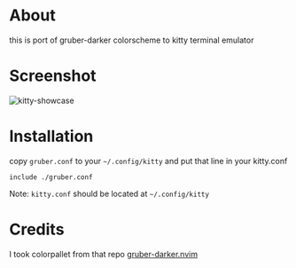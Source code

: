 # About
this is port of gruber-darker colorscheme to kitty terminal emulator

# Screenshot
![kitty-showcase](https://github.com/ring0-rootkit/gruber-darker-kitty/assets/111735837/871c8bff-bebd-4775-8bac-bab01ca97aeb)

# Installation
copy `gruber.conf` to your `~/.config/kitty` and put that line in your kitty.conf
```
include ./gruber.conf
```

Note: `kitty.conf` should be located at `~/.config/kitty`

# Credits
I took colorpallet from that repo
[gruber-darker.nvim](https://github.com/blazkowolf/gruber-darker.nvim)
